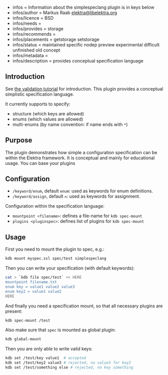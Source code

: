 - infos = Information about the simplespeclang plugin is in keys below
- infos/author = Markus Raab <elektra@libelektra.org>
- infos/licence = BSD
- infos/needs =
- infos/provides = storage
- infos/recommends =
- infos/placements = getstorage setstorage
- infos/status = maintained specific nodep preview experimental difficult unfinished old concept
- infos/metadata =
- infos/description = provides conceptual specification language

## Introduction

See [the validation tutorial](/doc/tutorials/validation.md) for introduction.
This plugin provides a conceptual simplistic specification language.

It currently supports to specify:

- structure (which keys are allowed)
- enums (which values are allowed)
- multi-enums (by name convention: if name ends with `*`)

## Purpose

The plugin demonstrates how simple a configuration specification can be within the Elektra framework.
It is conceptual and mainly for educational usage.
You can base your plugins

## Configuration

- `/keyword/enum`, default `enum`: used as keywords for enum definitions.
- `/keyword/assign`, default `=`: used as keywords for assignment.

Configuration within the specification language:

- `mountpoint <filename>`: defines a file-name for `kdb spec-mount`
- `plugins <pluginspec>`: defines list of plugins for `kdb spec-mount`

## Usage

First you need to mount the plugin to spec, e.g.:

```sh
kdb mount myspec.ssl spec/test simplespeclang
```

Then you can write your specification (with default keywords):

```sh
cat > `kdb file spec/test` << HERE
mountpoint filename.txt
enum key = value1 value2 value3
enum key2 = value1 value2
HERE
```

And finally you need a specification mount, so that all necessary
plugins are present:

```sh
kdb spec-mount /test
```

Also make sure that `spec` is mounted as global plugin:

```sh
kdb global-mount
```

Then you are only able to write valid keys:

```sh
kdb set /test/key value1  # accepted
kdb set /test/key2 value3 # rejected, no value3 for key2
kdb set /test/something else # rejected, no key something
```
